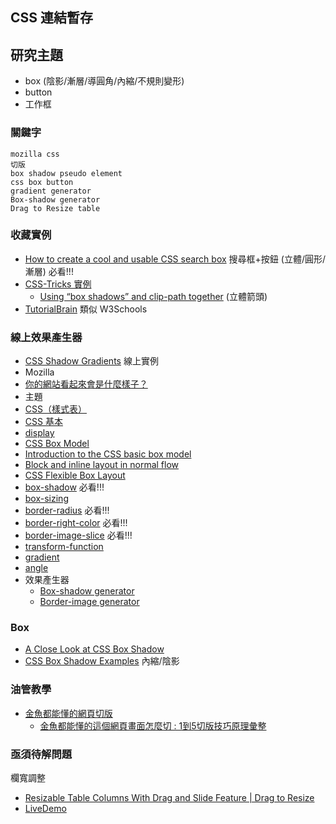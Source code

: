 ## CSS 連結暫存

## 研究主題
* box (陰影/漸層/導圓角/內縮/不規則變形)
* button 
* 工作框

### 關鍵字
```
mozilla css
切版
box shadow pseudo element
css box button
gradient generator
Box-shadow generator 
Drag to Resize table
```

### 收藏實例
* [How to create a cool and usable CSS search box](https://catalin.red/how-to-create-a-cool-and-usable-css3-search-box/) 搜尋框+按鈕 (立體/圓形/漸層) 必看!!!
* [CSS-Tricks 實例](https://css-tricks.com/)
  * [Using “box shadows” and clip-path together](https://css-tricks.com/using-box-shadows-and-clip-path-together/) (立體箭頭)
* [TutorialBrain](https://www.tutorialbrain.com/css_tutorial/css_pseudo_element/) 類似 W3Schools

### 線上效果產生器
* [CSS Shadow Gradients](https://alvarotrigo.com/shadow-gradients/) 線上實例
* Mozilla
 * [你的網站看起來會是什麼樣子？](https://developer.mozilla.org/zh-TW/docs/Learn/Getting_started_with_the_web/What_will_your_website_look_like) 
 * 主題  
  * [CSS（樣式表）](https://developer.mozilla.org/zh-TW/docs/Learn/CSS)
  * [CSS 基本](https://developer.mozilla.org/zh-TW/docs/Learn/Getting_started_with_the_web/CSS_basics)
  * [display](https://developer.mozilla.org/en-US/docs/Web/CSS/display)
  * [CSS Box Model](https://developer.mozilla.org/en-US/docs/Web/CSS/CSS_Box_Model)
  * [Introduction to the CSS basic box model](https://developer.mozilla.org/en-US/docs/Web/CSS/CSS_Box_Model/Introduction_to_the_CSS_box_model)
  * [Block and inline layout in normal flow](https://developer.mozilla.org/en-US/docs/Web/CSS/CSS_Flow_Layout/Block_and_Inline_Layout_in_Normal_Flow)
  * [CSS Flexible Box Layout](https://developer.mozilla.org/en-US/docs/Web/CSS/CSS_Flexible_Box_Layout)
  * [box-shadow](https://developer.mozilla.org/en-US/docs/Web/CSS/box-shadow) 必看!!!
  * [box-sizing](https://developer.mozilla.org/en-US/docs/Web/CSS/box-sizing)
  * [border-radius](https://developer.mozilla.org/en-US/docs/Web/CSS/border-radius) 必看!!!
  * [border-right-color](https://developer.mozilla.org/en-US/docs/Web/CSS/border-right-color) 必看!!!
  * [border-image-slice](https://developer.mozilla.org/en-US/docs/Web/CSS/border-image-slice) 必看!!!
  * [transform-function](https://developer.mozilla.org/en-US/docs/Web/CSS/transform-function)
  * [gradient](https://developer.mozilla.org/en-US/docs/Web/CSS/gradient)
  * [angle](https://developer.mozilla.org/en-US/docs/Web/CSS/angle)
 * 效果產生器
   * [Box-shadow generator](https://developer.mozilla.org/en-US/docs/Web/CSS/CSS_Backgrounds_and_Borders/Box-shadow_generator)
   * [Border-image generator](https://developer.mozilla.org/en-US/docs/Web/CSS/CSS_Backgrounds_and_Borders/Border-image_generator)

### Box 
* [A Close Look at CSS Box Shadow](https://www.webfx.com/blog/web-design/css-box-shadow/) 
 * [CSS Box Shadow Examples](https://www.webfx.com/archive/blog/images/assets/cdn.sixrevisions.com/0457-01-css-box-shadow-demo/demo.html) 內縮/陰影


### 油管教學
* [金魚都能懂的網頁切版](https://www.youtube.com/watch?v=rwTMBmnIHcY&list=PLqivELodHt3hxeuLX8PYaI8u1GcDaBoJo&index=1)
  * [金魚都能懂的這個網頁畫面怎麼切 : 1到5切版技巧原理彙整](https://ithelp.ithome.com.tw/articles/10218494)


### 亟須待解問題
欄寬調整
* [Resizable Table Columns With Drag and Slide Feature | Drag to Resize](https://webdevtrick.com/resizable-table-columns/)
 * [LiveDemo](https://webdevtrick.com/demos/resizable-table-columns/) 
